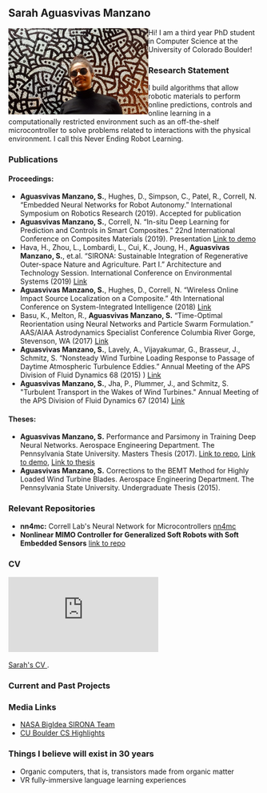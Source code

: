 ## Sarah Aguasvivas Manzano

<img src="img/IMG-20191228-WA0042.jpg" 
     alt="Markdown Monster icon"
     style="float: left; margin-center: 10px;" width="280" />

Hi! I am a third year PhD student in Computer Science at the University of Colorado Boulder! 

### Research Statement

I build algorithms that allow robotic materials to perform online predictions, controls and online learning in a computationally restricted environment such as an off-the-shelf microcontroller to solve problems related to interactions with the physical environment. I call this Never Ending Robot Learning.

### Publications

#### Proceedings:

- **Aguasvivas Manzano, S.**, Hughes, D., Simpson, C., Patel, R., Correll, N. “Embedded Neural Networks for Robot Autonomy.” International Symposium on Robotics Research (2019). Accepted for publication 
- **Aguasvivas Manzano, S.**, Correll, N. “In-situ Deep Learning for Prediction and Controls in Smart Composites.” 22nd International Conference on Composites Materials (2019). Presentation [Link to demo](https://www.youtube.com/watch?time_continue=12&v=0X3X-foe6hc)
- Hava, H., Zhou, L., Lombardi, L., Cui, K., Joung, H., **Aguasvivas Manzano, S.**, et.al. “SIRONA: Sustainable Integration of Regenerative Outer-space Nature and Agriculture. Part I.” Architecture and Technology Session. International Conference on Environmental Systems (2019) [Link](https://ttu-ir.tdl.org/handle/2346/84413)
- **Aguasvivas Manzano, S.**, Hughes, D., Correll, N. “Wireless Online Impact Source Localization on a Composite.” 4th International Conference on System-Integrated Intelligence (2018) [Link](https://www.youtube.com/watch?v=0UA5F83giOA)
- Basu, K., Melton, R., **Aguasvivas Manzano, S.** “Time-Optimal Reorientation using Neural Networks and Particle Swarm Formulation.” AAS/AIAA Astrodynamics Specialist Conference Columbia River Gorge, Stevenson, WA (2017) [Link](http://www.univelt.com/book=6408)
- **Aguasvivas Manzano, S.**, Lavely, A., Vijayakumar, G., Brasseur, J., Schmitz, S. “Nonsteady Wind Turbine Loading Response to Passage of Daytime Atmospheric Turbulence Eddies.” Annual Meeting of the APS Division of Fluid Dynamics 68 (2015)
) [Link](https://www.youtube.com/watch?v=0UA5F83giOA)
- **Aguasvivas Manzano, S.**, Jha, P., Plummer, J., and Schmitz, S. "Turbulent Transport in the Wakes of Wind Turbines." Annual Meeting of the APS Division of Fluid Dynamics 67 (2014) [Link](https://www.youtube.com/watch?v=2V_Vn-EWB5Q&t=82s)

#### Theses:

- **Aguasvivas Manzano, S.** Performance and Parsimony in Training Deep Neural Networks. Aerospace Engineering Department. The Pennsylvania State University. Masters Thesis (2017). [Link to repo](https://github.com/sarahaguasvivas/my_own_neural_network), [Link to demo](https://www.youtube.com/watch?v=GtuhoghSXg0&t=), [Link to thesis](https://etda.libraries.psu.edu/catalog/13814sia5396)
- **Aguasvivas Manzano, S.** Corrections to the BEMT Method for Highly Loaded Wind Turbine Blades. Aerospace Engineering Department. The Pennsylvania State University. Undergraduate Thesis (2015).


### Relevant Repositories

- **nn4mc:** Correll Lab's Neural Network for Microcontrollers [nn4mc](https://github.com/correlllab/nn4mc)
- **Nonlinear MIMO Controller for Generalized Soft Robots with Soft Embedded Sensors** [link to repo](https://github.com/sarahaguasvivas/gpc_controller)

### CV

<object data="https://github.com/sarahaguasvivas/sarahaguasvivas.github.io/blob/master/docs/cv_AguasvivasManzano_Sarah.pdf" type="https://github.com/sarahaguasvivas/sarahaguasvivas.github.io/blob/master/docs/cv_AguasvivasManzano_Sarah.pdf" width="700px" height="700px">
    <embed src="https://github.com/sarahaguasvivas/sarahaguasvivas.github.io/blob/master/docs/cv_AguasvivasManzano_Sarah.pdf">
        <p><a href="https://github.com/sarahaguasvivas/sarahaguasvivas.github.io/blob/master/docs/cv_AguasvivasManzano_Sarah.pdf">Sarah's CV </a>.</p>
    </embed>
</object>

### Current and Past Projects

### Media Links
- [NASA BigIdea SIRONA Team](https://www.colorado.edu/engineering/2019/05/30/all-woman-engineering-team-earns-most-innovative-award-nasa-mars-competition)
- [CU Boulder CS Highlights](https://www.colorado.edu/cs/2018/09/13/joke-him-i-still-live-my-life-sometimes-dangerously-optimistic-sarah-aguasvivas-manzano)

### Things I believe will exist in 30 years
- Organic computers, that is, transistors made from organic matter
- VR fully-immersive language learning experiences
